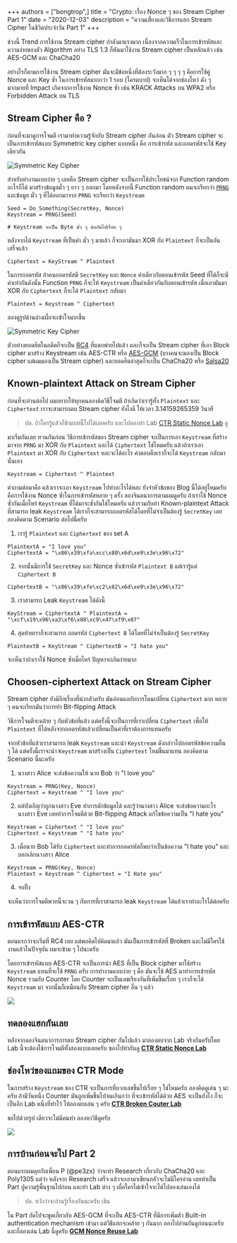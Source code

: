 +++ 
authors = ["bongtrop",]
title = "Crypto: เรื่อง Nonce ๆ ของ Stream Cipher Part 1"
date = "2020-12-03"
description = "ความเสี่ยงและวิธีการแฮก Stream Cipher ในชิวิตประจำวัน Part 1"
+++

ช่วงนี้ Trend การใช้งาน Stream cipher กำลังมาแรงมาก เนื่องจากความเร็วในการเข้ารหัสและความง่ายของตัว Algorithm อย่าง TLS 1.3 ก็หันมาใช้งาน Stream cipher เป็นหลักแล้ว เช่น AES-GCM และ ChaCha20 

อย่างไรก็ตามการใช้งาน Stream cipher มันจะมีข้อหนึ่งที่ต้องระวังมาก ๆ ๆ ๆ ๆ คือการใช้คู่ Nonce และ Key ซ้ำ ในการเข้ารหัสมากกว่า 1 รอบ (โครตบาป) จะเห็นได้จากช่องโหว่ ดัง ๆ มากมายที่ Impact เกิดจากการใช้งาน Nonce ซ้ำ เช่น 
KRACK Attacks บน WPA2 หรือ Forbidden Attack บน TLS

## Stream Cipher คือ ?

ก่อนที่จะมาดูการโจมตี เรามาทำความรู้จักกับ Stream cipher กันก่อน ตัว Stream cipher จะเป็นการเข้ารหัสแบบ Symmetric key cipher แบบหนึ่ง คือ การเข้ารหัส และถอดรหัสจะใช้ Key เดียวกัน

![Symmetric Key Cipher](https://ggez.cc/img/symmetric_key_cipher.png)

สำหรับทำงานแบบง่าย ๆ เลยคือ Stream cipher จะเป็นการใช้ประโยชน์จาก Function random อะไรก็ได้ มาสร้างข้อมูลมั่ว ๆ ยาว ๆ ออกมา โดยหลังจากนี้ Function random ผมจะเรียกว่า [`PRNG`](https://en.wikipedia.org/wiki/Pseudorandom_number_generator) และข้อมูล มั่ว ๆ ที่ได้ออกมาจาก `PRNG` จะเรียกว่า `Keystream`

```
Seed = Do_Something(SecretKey, Nonce)
Keystream = PRNG(Seed)

# Keystream จะเป็น Byte มั่ว ๆ ต่อกันไปเรื่อย ๆ
```

หลังจากได้ `Keystream` ที่เป็นค่า มั่ว ๆ มาแล้ว ก็จะเอามันมา XOR กับ `Plaintext` ก็จะเป็นอันเสร็จแล้ว

```
Ciphertext = KeyStream ^ Plaintext
```

ในการถอดรหัส ถ้าคนถอดรหัสมี `SecretKey` และ `Nonce` ค่าเดียวกับตอนเข้ารหัส Seed ที่ได้ก็จะมีค่าเท่ากันดังนั้น Function `PRNG` ก็จะให้ `Keystream` เป็นค่าเดียวกันกับตอนเข้ารหัส เมื่อเอามันมา XOR กับ `Ciphertext` ก็จะได้ `Plaintext` กลับมา

```
Plaintext = Keystream ^ Ciphertext
```

ลองดูรูปด้านล่างเผื่อจะเข้าใจมากขึ้น

![Symmetric Key Cipher](https://ggez.cc/img/stream_cipher.png)

ตัวอย่างยอดฮิตในอดีตก็จะเป็น [RC4](https://en.wikipedia.org/wiki/RC4) ที่แตกพ่ายไปแล้ว และก็จะเป็น Stream cipher ที่เอา Block cipher มาสร้าง Keystream เช่น AES-CTR หรือ [AES-GCM](https://en.wikipedia.org/wiki/Galois/Counter_Mode) (บางคนจะมองเป็น Block cipher แต่ผมมองเป็น Stream cipher) และยอดฮิตล่าสุดก็จะเป็น ChaCha20 หรือ [Salsa20](https://en.wikipedia.org/wiki/Salsa20)

## Known-plaintext Attack on Stream Cipher

ก่อนที่จะอ่านต่อไป ผมอยากให้ทุกคนลองคิดวิธีโจมตี ถ้าเกิดว่าเรารู้ทั้ง `Plaintext` และ `Ciphertext` เราจะสามารถตบ Stream cipher ยังไงดี ให้เวลา 3.14159265359 วินาที

> ปล. ถ้าใครรู้แล้วก็ข้ามบทนี้ไปได้เลยครับ และไปลองทำ Lab [CTR Static Nonce Lab](https://lab.suam.wtf/lab/suam-team/ctr-static-nonce-lab) ดู

มาเริ่มกันเลย ทวนกันก่อน วิธีการเข้ารหัสของ Stream cipher จะเป็นการเอา `Keystream` ที่สร้างมาจาก `PRNG` มา XOR กับ `Plaintext` และได้ `Ciphertext` ใช่ไหมครับ แล้วถ้าเราเอา `Plaintext` มา XOR กับ `Ciphertext` หละจะได้อะไร คำตอบคือเราก็จะได้ `Keystream` กลับมานั่นเอง

```
Keystream = Ciphertext ^ Plaintext
```

คำถามต่อมาคือ แล้วเราจะเอา `Keystream` ไปทำอะไรได้หละ ยังจำหัวข้อของ Blog นี้ได้อยู่ไหมครับ คือการใช้งาน Nonce ซ้ำในการเข้ารหัสหลาย ๆ ครั้ง ลองจินตนาการตามผมดูครับ ถ้าเราใช้ Nonce ซ้ำกันเมื่อไหร่ `Keystream` ที่ได้มาจะซ้ำกันใช่ไหมครับ แล้วรวมกับท่า Known-plaintext Attack ที่สามารถ leak `Keystream` ได้เราก็จะสามารถถอดรหัสได้โดยที่ไม่จำเป็นต้องรู้ `SecretKey` เลย ลองคิดตาม Scenario ต่อไปนี้ครับ

1. เรารู้ `Plaintext` และ `Ciphertext` ของ set A
```
PlaintextA = "I love you"
CiphertextA = "\x86\x39\xfa\xcc\x80\x6d\xe9\x3e\x96\x72"
```

2. จากนั้นมีการใช้ `SecretKey` และ Nonce ซ้ำเข้ารหัส `Plaintext B` แต่เรารู้แค่ `Ciphertext B`
```
CiphertextB = "\x86\x39\xfe\xc2\x82\x6d\xe9\x3e\x96\x72"
```

3. เราสามารถ Leak `Keystream` ได้ดังนี้
```
KeyStream = CiphertextA ^ PlaintextA = "\xcf\x19\x96\xa3\xf6\x08\xc9\x47\xf9\x07"
```

4. สุดท้ายเราก็จะสามารถ ถอดรหัส `Ciphertext B` ได้โดยที่ไม่จำเป็นต้องรู้ `SecretKey`
```
PlaintextB = KeyStream ^ CiphertextB = "I hate you"
```

จะเห็นว่าถ้าเราใช้ Nonce ซ้ำเมื่อไหร่ ปัญหาจะเกิดง่ายมาก

## Choosen-ciphertext Attack on Stream Cipher

Stream cipher ยังมีอีกเรื่องที่น่ากลัวครับ มันอ่อนแอกับการโดนเปลี่ยน `Ciphertext` มาก หลาย ๆ คนจะเรียกมันว่าการทำ Bit-flipping Attack 

วิธีการโจมตีจะคล้าย ๆ กับหัวข้อที่แล้ว แต่ครั้งนี้จะเป็นการที่เราเปลี่ยน `Ciphertext` เพื่อให้ `Plaintext` ที่ได้หลังจากถอดรหัสแล้วเปลี่ยนเป็นค่าที่เราต้องการแทนครับ 

จากหัวข้อที่แล้วเราสามารถ leak `Keystream` และนำ `Keystream` ดังกล่าวไปถอดรหัสข้อความอื่น ๆ ได้ แต่ครั้งนี้เราจะนำ `Keystream` มาสร้างเป็น `Ciphertext` ใหม่ขึ้นมาแทน ลองคิดตาม Scenario นี้นะครับ

1. นางสาว Alice จะส่งข้อความให้ นาย Bob ว่า "I love you"
```
Keystream = PRNG(Key, Nonce)
Ciphertext = Keystream ^ "I love you"
```

2. แต่บังเอิญว่าถูกนางสาว Eve ทำการดักข้อมูลได้ และรู้ว่านางสาว Alice จะส่งข้อความอะไร นางสาว Eve เลยทำการโจมตีด้วย Bit-flipping Attack แก้ไขข้อความเป็น "I hate you"
```
Keystream = Ciphertext ^ "I love you"
Ciphertext = Keystream ^ "I hate you"
```

3. เมื่อนาย Bob ได้รับ `Ciphertext` และทำการถอดรหัสก็พบว่าเป็นข้อความ "I hate you" และบอกเลิกนางสาว Alice
```
Keystream = PRNG(Key, Nonce)
Plaintext = Keystream ^ Ciphertext = "I Hate you"
```

4. จบปิ้ง

จะเห็นว่าการโจมตีพวกนี้จะวน ๆ กับการที่เราสามารถ leak `Keystream` ได้แล้วเราทำอะไรได้ต่อครับ

## การเข้ารหัสแบบ AES-CTR

ตอนแรกว่าจะเริ่มที่ RC4 เลย แต่พอคิดไปคิดมาแล้ว มันเป็นการเข้ารหัสที่ Broken และไม่มีใครใช้งานแล้วในปัจจุบัน ผมจะข้าม ๆ ไปนะครับ

โดยการเข้ารหัสแบบ AES-CTR จะเป็นการนำ AES ที่เป็น Block cipher มาใช้สร้าง `Keystream` แทนที่จะใช้ `PRNG` ครับ การทำงานแบบง่าย ๆ คือ มันจะใช้ AES มาทำการเข้ารหัส Nonce รวมกับ Counter โดย Counter จะเป็นเลขเรียงกันที่เพิ่มขึ้นเรื่อย ๆ เราก็จะได้ `Keystream` มา จากนั้นก็เหมือนกับ Stream cipher อื่น ๆ แล้ว

![](https://i.imgur.com/8wxNpNg.png)

## ทดลองแฮกกันเลย

หลังจากลองจินตนาการการตบ Stream cipher กันไปแล้ว มาลองตบจาก Lab จริงกันครับโดย Lab นี้จะต้องใช้การโจมตีทั้งสองแบบเลยครับ ฃองไปทำกันดู **[CTR Static Nonce Lab](https://lab.suam.wtf/lab/suam-team/ctr-static-nonce-lab)**

## ช่องโหว่ของแถมของ CTR Mode

ในการสร้าง `Keystream` ของ CTR จะเป็นการที่บวกเลขขึ้นไปเรื่อย ๆ ใช่ไหมครับ ลองคิดดูเล่น ๆ นะครับ ถ้ามีวันหนึ่ง Counter มันถูกเพิ่มขึ้นไปจนเกินกว่า ที่จะเข้ารหัสได้ด้วย AES จะเป็นยังไง ก็จะเป็นอีก Lab หนึ่งที่ทำไว้ ให้ลองตบเล่น ๆ ครับ **[CTR Broken Couter Lab](https://lab.suam.wtf/lab/suam-team/ctr-broken-couter-lab)**

ขอใบ้ด้วยรูป เดียวจะไม่มีคนทำ ลองหาวิธีดูครับ

![](https://ggez.cc/img/broken_counter.png)

## การบ้านก่อนจะไป Part 2

ตอนแรกผมคุยกับเพื่อน P (@pe3zx) ว่าจะทำ Research เกี่ยวกับ ChaCha20 และ Poly1305 แต่ว่า หลังจาก Research เสร็จ แล้วจะเอามาเขียนกลัวจะไม่มีใครอ่าน เลยทำเป็น Part ปูความรู้พื้นฐานไปก่อน และทำ Lab ต่าง ๆ เผื่อใครไม่เข้าใจจะได้ไปลองเล่นเองได้

> ปล. หวังว่าจะอ่านรู้เรื่องกันนะครับ เขิน

ใน Part ถัดไปจะพูดเกี่ยวกับ AES-GCM ที่จะเป็น AES-CTR ที่มีการเพิ่มตัว Built-in authentication mechanism เข้ามา แต่วิธีแฮกจะคล้าย ๆ กันมาก ลองไปอ่านกันดูก่อนนะครับ และก็ลองเล่น Lab นี้ดูครับ **[GCM Nonce Reuse Lab](https://lab.suam.wtf/lab/suam-team/gcm-nonce-reuse-lab)**
